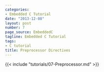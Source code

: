 ```yaml
---
categories:
- Embedded C Tutorial
date: "2013-12-08"
layout: post
number: 7
page_source: EmbeddedC
tagline: Embedded C Tutorial
tags:
- C tutorial
title: Preprocessor Directives
---
```


{{< include "tutorials/07-Preprocessor.md" >}}

